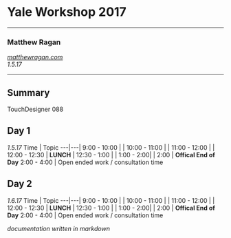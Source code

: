 # Yale Workshop 2017 #
---

### Matthew Ragan ###
_[matthewragan.com](http://matthewragan.com)_  
_1.5.17_

---
## Summary ##
TouchDesigner 088

## Day 1 ##
_1.5.17_
Time | Topic
---|---|
9:00 - 10:00 |  |
10:00 - 11:00 |  |
11:00 - 12:00 |  |
12:00 - 12:30 | **LUNCH** |
12:30 - 1:00 |  |
1:00 - 2:00|  |
2:00 | **Offical End of Day**
2:00 - 4:00 | Open ended work / consultation time

## Day 2 ##
_1.6.17_
Time | Topic
---|---|
9:00 - 10:00 |  |
10:00 - 11:00 |  |
11:00 - 12:00 |  |
12:00 - 12:30 | **LUNCH** |
12:30 - 1:00 |  |
1:00 - 2:00|  |
2:00 | **Offical End of Day**
2:00 - 4:00 | Open ended work / consultation time

_documentation written in markdown_